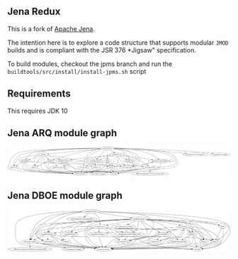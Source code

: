 ## Jena Redux

This is a fork of [Apache Jena](https://github.com/apache/jena).

The intention here is to explore a code structure that supports modular `JMOD` builds and is
compliant with the JSR 376 *Jigsaw" specification.

To build modules, checkout the jpms branch and run the `buildtools/src/install/install-jpms.sh` script

## Requirements
This requires JDK 10

## Jena ARQ module graph
![](docs/jena-arq-graph.png?raw=true)

## Jena DBOE module graph
![](docs/jena-dboe-graph.png?raw=true)